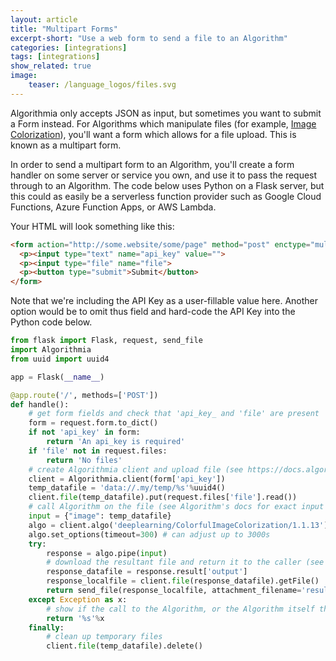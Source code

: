 ```yaml
---
layout: article
title: "Multipart Forms"
excerpt-short: "Use a web form to send a file to an Algorithm"
categories: [integrations]
tags: [integrations]
show_related: true
image:
    teaser: /language_logos/files.svg
---
```


Algorithmia only accepts JSON as input, but sometimes you want to submit a Form instead. For Algorithms which manipulate files (for example, [Image Colorization](https://algorithmia.com/algorithms/deeplearning/ColorfulImageColorization)), you'll want a form which allows for a file upload. This is known as a multipart form.

In order to send a multipart form to an Algorithm, you'll create a form handler on some server or service you own, and use it to pass the request through to an Algorithm. The code below uses Python on a Flask server, but this could as easily be a serverless function provider such as Google Cloud Functions, Azure Function Apps, or AWS Lambda.

Your HTML will look something like this:

```html
<form action="http://some.website/some/page" method="post" enctype="multipart/form-data">
  <p><input type="text" name="api_key" value="">
  <p><input type="file" name="file">
  <p><button type="submit">Submit</button>
</form>
```

Note that we're including the API Key as a user-fillable value here. Another option would be to omit thus field and hard-code the API Key into the Python code below.

```python
from flask import Flask, request, send_file
import Algorithmia
from uuid import uuid4

app = Flask(__name__)

@app.route('/', methods=['POST'])
def handle():
	# get form fields and check that 'api_key_ and 'file' are present
	form = request.form.to_dict()
	if not 'api_key' in form:
		return 'An api_key is required'
	if 'file' not in request.files:
		return 'No files'
	# create Algorithmia client and upload file (see https://docs.algorithmia.com/#upload-a-file)
	client = Algorithmia.client(form['api_key'])
	temp_datafile = 'data://.my/temp/%s'%uuid4()
	client.file(temp_datafile).put(request.files['file'].read())
	# call Algorithm on the file (see Algorithm's docs for exact input spec)
	input = {"image": temp_datafile}
	algo = client.algo('deeplearning/ColorfulImageColorization/1.1.13')
	algo.set_options(timeout=300) # can adjust up to 3000s
	try:
		response = algo.pipe(input)
		# download the resultant file and return it to the caller (see Algorithm's docs for output spec)
		response_datafile = response.result['output']
		response_localfile = client.file(response_datafile).getFile()
		return send_file(response_localfile, attachment_filename='result.png')
	except Exception as x:
		# show if the call to the Algorithm, or the Algorithm itself throws an error
		return '%s'%x
	finally:
		# clean up temporary files
		client.file(temp_datafile).delete()
```
